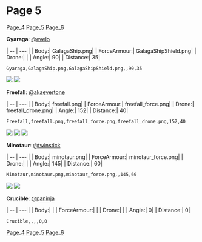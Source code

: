 # Page 5
[Page_4](./Page_4.md)
[Page_5](./Page_5.md)
[Page_6](./Page_6.md)

**Gyaraga**: [@evelo](https://discord.com/users/110564152539377664)

| -- | --- | 
| Body:| GalagaShip.png| 
| ForceArmour:| GalagaShipShield.png| 
| Drone:| | 
| Angle:| 90| 
| Distance:| 35| 

`Gyaraga,GalagaShip.png,GalagaShipShield.png,,90,35`

![](../custom_skins/GalagaShip.png)
![](../custom_skins/GalagaShipShield.png)


**Freefall**: [@akaevertone](https://discord.com/users/235458820845862912)

| -- | --- | 
| Body:| freefall.png| 
| ForceArmour:| freefall_force.png| 
| Drone:| freefall_drone.png| 
| Angle:| 152| 
| Distance:| 40| 

`Freefall,freefall.png,freefall_force.png,freefall_drone.png,152,40`

![](../custom_skins/freefall.png)
![](../custom_skins/freefall_force.png)
![](../custom_skins/freefall_drone.png)


**Minotaur**: [@twinstick](https://discord.com/users/538017698861547521)

| -- | --- | 
| Body:| minotaur.png| 
| ForceArmour:| minotaur_force.png| 
| Drone:| | 
| Angle:| 145| 
| Distance:| 60| 

`Minotaur,minotaur.png,minotaur_force.png,,145,60`

![](../custom_skins/minotaur.png)
![](../custom_skins/minotaur_force.png)


**Crucible**: [@paninja](https://discord.com/users/)

| -- | --- | 
| Body:| | 
| ForceArmour:| | 
| Drone:| | 
| Angle:| 0| 
| Distance:| 0| 

`Crucible,,,,0,0`


[Page_4](./Page_4.md)
[Page_5](./Page_5.md)
[Page_6](./Page_6.md)
